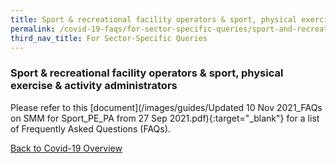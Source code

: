 ```yaml
---
title: Sport & recreational facility operators & sport, physical exercise & activity administrators
permalink: /covid-19-faqs/for-sector-specific-queries/sport-and-recreational
third_nav_title: For Sector-Specific Queries
---
```


### Sport & recreational facility operators & sport, physical exercise & activity administrators

Please refer to this [document](/images/guides/Updated 10 Nov 2021_FAQs on SMM for Sport_PE_PA from 27 Sep 2021.pdf){:target="_blank"} for a list of Frequently Asked Questions (FAQs).


[Back to Covid-19 Overview](/covid/)
